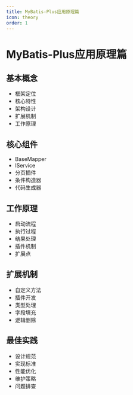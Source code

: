 ```yaml
---
title: MyBatis-Plus应用原理篇
icon: theory
order: 1
---
```


# MyBatis-Plus应用原理篇

## 基本概念
- 框架定位
- 核心特性
- 架构设计
- 扩展机制
- 工作原理

## 核心组件
- BaseMapper
- IService
- 分页插件
- 条件构造器
- 代码生成器

## 工作原理
- 启动流程
- 执行过程
- 结果处理
- 插件机制
- 扩展点

## 扩展机制
- 自定义方法
- 插件开发
- 类型处理
- 字段填充
- 逻辑删除

## 最佳实践
- 设计规范
- 实现标准
- 性能优化
- 维护策略
- 问题排查
